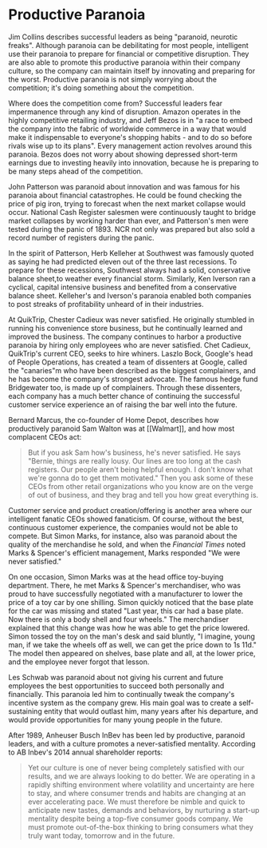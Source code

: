 # Productive Paranoia

Jim Collins describes successful leaders as being "paranoid, neurotic freaks". Although paranoia can be debilitating for most people, intelligent use their paranoia to prepare for financial or competitive disruption. They are also able to promote this productive paranoia within their company culture, so the company can maintain itself by innovating and preparing for the worst. Productive paranoia is not simply worrying about the competition; it's doing something about the competition.

Where does the competition come from? Successful leaders fear impermanence through any kind of disruption. Amazon operates in the highly competitive retailing industry, and Jeff Bezos is in "a race to embed the company into the fabric of worldwide commerce in a way that would make it indispensable to everyone's shopping habits - and to do so before rivals wise up to its plans". Every management action revolves around this paranoia. Bezos does not worry about showing depressed short-term earnings due to investing heavily into innovation, because he is preparing to be many steps ahead of the competition.

John Patterson was paranoid about innovation and was famous for his paranoia about financial catastrophes. He could be found checking the price of pig iron, trying to forecast when the next market collapse would occur. National Cash Register salesmen were continuously taught to bridge market collapses by working harder than ever, and Patterson's men were tested during the panic of 1893. NCR not only was prepared but also sold a record number of registers during the panic. 

In the spirit of Patterson, Herb Kelleher at Southwest was famously quoted as saying he had predicted eleven out of the three last recessions. To prepare for these recessions, Southwest always had a solid, conservative balance sheet,to weather every financial storm. Similarly, Ken Iverson ran a cyclical, capital intensive business and benefited from a conservative balance sheet. Kelleher's and Iverson's paranoia enabled both companies to post streaks of profitability unheard of in their industries.

At QuikTrip, Chester Cadieux was never satisfied. He originally stumbled in running his convenience store business, but he continually learned and improved the business. The company continues to harbor a productive paranoia by hiring only employees who are never satisfied. Chet Cadieux, QuikTrip's current CEO, seeks to hire whiners. Laszlo Bock, Google's head of People Operations, has created a team of dissenters at Google, called the "canaries"m who have been described as the biggest complainers, and he has become the company's strongest advocate. The famous hedge fund Bridgewater too, is made up of complainers. Through these dissenters, each company has a much better chance of continuing the successful customer service experience an of raising the bar well into the future.

Bernard Marcus, the co-founder of Home Depot, describes how productively paranoid Sam Walton was at [[Walmart]], and how most complacent CEOs act:

> But if you ask Sam how's business, he's never satisfied. He says "Bernie, things are really lousy. Our lines are too long at the cash registers. Our people aren't being helpful enough. I don't know what we're gonna do to get them motivated." Then you ask some of these CEOs from other retail organizations who you know are on the verge of out of business, and they brag and tell you how great everything is.

Customer service and product creation/offering is another area where our intelligent fanatic CEOs showed fanaticism. Of course, without the best, continuous customer experience, the companies would not be able to compete. But Simon Marks, for instance, also was paranoid about the quality of the merchandise he sold, and when the *Financial Times* noted Marks & Spencer's efficient management, Marks responded "We were never satisfied."

On one occasion, Simon Marks was at the head office toy-buying department. There, he met Marks & Spencer's merchandiser, who was proud to have successfully negotiated with a manufacturer to lower the price of a toy car by one shilling. Simon quickly noticed that the base plate for the car was missing and stated "Last year, this car had a base plate. Now there is only a body shell and four wheels." The merchandiser explained that this change was how he was able to get the price lowered. Simon tossed the toy on the man's desk and said bluntly, "I imagine, young man, if we take the wheels off as well, we can get the price down to 1s 11d." The model then appeared on shelves, base plate and all, at the lower price, and the employee never forgot that lesson.

Les Schwab was paranoid about not giving his current and future employees the best opportunities to succeed both personally and financially. This paranoia led him to continually tweak the company's incentive system as the company grew. His main goal was to create a self-sustaining entity that would outlast him, many years after his departure, and would provide opportunities for many young people in the future.

After 1989, Anheuser Busch InBev has been led by productive, paranoid leaders, and with a culture promotes a never-satisfied mentality. According to AB Inbev's 2014 annual shareholder reports:

> Yet our culture is one of never being completely satisfied with our results, and we are always looking to do better. We are operating in a rapidly shifting environment where volatility and uncertainty are here to stay, and where consumer trends and habits are changing at an ever accelerating pace. We must therefore be nimble and quick to anticipate new tastes, demands and behaviors, by nurturing a start-up mentality despite being a top-five consumer goods company. We must promote out-of-the-box thinking to bring consumers what they truly want today, tomorrow and in the future. 
